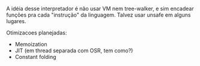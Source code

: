 A idéia desse interpretador é não usar VM nem tree-walker, e sim encadear funções pra cada "instrução" da linguagem. Talvez usar unsafe em alguns lugares.


Otimizacoes planejadas:
 - Memoization
 - JIT (em thread separada com OSR, tem como?)
 - Constant folding
